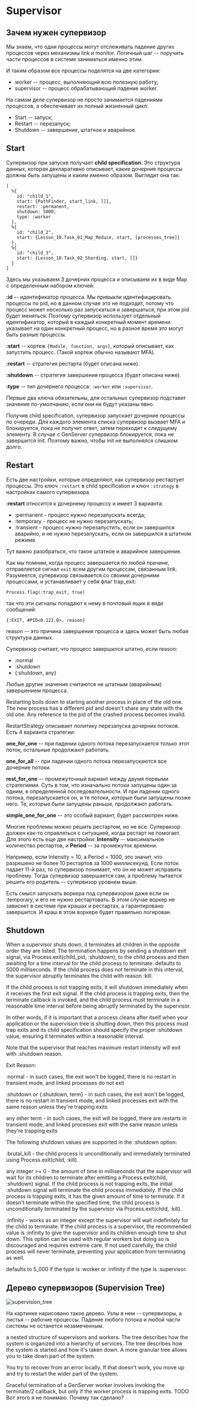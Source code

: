 # Supervisor

## Зачем нужен супервизор

Мы знаем, что одни процессы могут отслеживать падение других процессов через механизмы link и monitor. Логичный шаг -- поручить части процессов в системе заниматься именно этим. 

И таким образом все процессы поделятся на две категории:
- worker -- процесс, выполняющий всю полезную работу;
- supervisor -- процесс обрабатывающий падение worker.

На самом деле супервизор не просто занимается падениями процессов, а обеспечивает их полный жизненный цикл:
- Start -- запуск;
- Restart -- перезапуск;
- Shutdown -- завершение, штатное и аварийное.


## Start

Супервизор при запуске получает **child specification**. Это структура данных, которая декларативно описывает, какие дочерние процессы должны быть запущены и каким именно образом. Выглядит она так:

```
[
  %{
    id: "child_1",
    start: {PathFinder, start_link, []},
    restart: :permanent,
    shutdown: 5000,
    type: :worker
  },
  %{
    id: "child_2",
    start: {Lesson_10.Task_01_Map_Reduce, start, [processes_tree]}
  },
  %{
    id: "child_3",
    start: {Lesson_10.Task_02_Sharding, start, []}
  }
]
```

Здесь мы указываем 3 дочерних процесса и описываем их в виде Map с определенным набором ключей:

**:id** -- идентификатор процесса. Мы привыкли идентифицировать процессы по pid, но в данном случае это не подходит, потому что процесс может несколько раз запускаться и завершаться, при этом pid будет меняться. Поэтому супервизор использует отдельный идентификатор, который в каждый конкретный момент времени указывает на один конкретный процесс, но в разное время это могут быть разные процессы.

**:start** -- кортеж `{Module, function, args}`, который описывает, как запустить процесс. (Такой кортеж обычно называют MFA).

**:restart** -- стратегия рестарта (будет описана ниже).

**:shutdown** -- стратегия завершения процесса (будет описана ниже).

**:type** -- тип дочернего процесса: `:worker` или `:supervisor`.

Первые два ключа обязательны, для остальных супервизор подставит значения по-умолчанию, если они не будут указаны явно.

Получив child specification, супервизор запускает дочерние процессы по очереди. Для каждого элемента списка супервизор вызвает MFA и блокируется, пока не получит ответ, затем переходит к следущему элементу. В случае с GenServer супервизор блокируется, пока не завершится init. Поэтому важно, чтобы init не выполнялся слишком долго.


## Restart

Есть две настройки, которые определяют, как супервизор рестартует процессы. Это ключ `:restart` в child specification и ключ `:strategy` в настройках самого супервизора.

**:restart** относится к дочернему процессу и имеет 3 варианта:
- :permanent - процесс нужно перезапускать всегда;
- :temporary - процесс не нужно перезапускать;
- :transient - процесс нужно перезапустить, если он завершился аварийно, и не нужно перезапускать, если он завершился в штатном режиме.

Тут важно разобраться, что такое штатное и аварийное завершение.

Как мы помним, когда процесс завершается по любой причине, отправляется сигнал `exit` всем другим процессам, связанным link. Разумеется, супервизор связывается со своими дочерними процессами, и устанавливает у себя флаг trap_exit:
```
Process.flag(:trap_exit, true)
```
так что эти сигналы попадают к нему в почтовый ящик в виде сообщений:
```
{:EXIT, #PID<0.122.0>, reason}
```

reason -- это причина завершения процесса и здесь может быть любая структура данных. 

Супервизор считает, что процесс завершился штатно, если reason:
- :normal
- :shutdown
- {:shutdown, any}

Любые другие значения считаются не штатным (аварийным) завершением процесса.



Restarting boils down to starting another process in place of the old one. 
The new process has a different pid and doesn't share any state with the old one.
Any reference to the pid of the crashed process becomes invalid.

RestartStrategy описывает политику перезапуска дочерних потоков.
Есть 4 варианта стратегии:

**one_for_one** -- при падении одного потока перезапускается только
этот поток, остальные продолжают работать.

**one_for_all** -- при падении одного потока перезапускаются все
дочерние потоки.

**rest_for_one** -- промежуточный вариант между двумя первыми
стратегиями. Суть в том, что изначально потоки запущены один за одним,
в определенной последовательности. И при падении одного потока,
перезапускается он, и те потоки, которые были запущены позже него. Те,
которые были запущены раньше, продолжают работать.

**simple_one_for_one** -- это особый вариант, будет рассмотрен ниже.

Многие проблемы можно решить рестартом, но не все. Супервизор должен
как-то справляться с ситуацией, когда рестарт не помогает.  Для этого
есть еще две настройки: **Intensity** -- максимальное количество
рестартов, и **Period** -- за промежуток времени.

Например, если Intensity = 10, а Period = 1000, это значит, что
разрешено не более 10 рестартов за 1000 миллисекунд. Если поток падает
11-й раз, то супервизор понимает, что он не может исправить проблему.
Тогда супервизор завершается сам, а проблему пытается решить его
родитель -- супервизор уровнем выше.

Есть смысл запускать воркера под супервизором даже если он :temporary, и его не нужно рестартовать.
В этом случае воркер не зависнет в системе при крашах и рестартах, а гарантировано завершится.
И краш в этом воркере будет правильно логирован.


## Shutdown

When a supervisor shuts down, it terminates all children in the opposite order they are listed. The termination happens by sending a shutdown exit signal, via Process.exit(child_pid, :shutdown), to the child process and then awaiting for a time interval for the child process to terminate. 
defaults to 5000 milliseconds.
If the child process does not terminate in this interval, the supervisor abruptly terminates the child with reason :kill.

If the child process is not trapping exits, it will shutdown immediately when it receives the first exit signal. If the child process is trapping exits, then the terminate callback is invoked, and the child process must terminate in a reasonable time interval before being abruptly terminated by the supervisor.

In other words, if it is important that a process cleans after itself when your application or the supervision tree is shutting down, then this process must trap exits and its child specification should specify the proper :shutdown value, ensuring it terminates within a reasonable interval.

Note that the supervisor that reaches maximum restart intensity will exit with :shutdown reason.



Exit Reason:

:normal - in such cases, the exit won't be logged, there is no restart in transient mode, and linked processes do not exit

:shutdown or {:shutdown, term} - in such cases, the exit won't be logged, there is no restart in transient mode, and linked processes exit with the same reason unless they're trapping exits

any other term - in such cases, the exit will be logged, there are restarts in transient mode, and linked processes exit with the same reason unless they're trapping exits

The following shutdown values are supported in the :shutdown option:

:brutal_kill - the child process is unconditionally and immediately terminated using Process.exit(child, :kill).

any integer >= 0 - the amount of time in milliseconds that the supervisor will wait for its children to terminate after emitting a Process.exit(child, :shutdown) signal. If the child process is not trapping exits, the initial :shutdown signal will terminate the child process immediately. If the child process is trapping exits, it has the given amount of time to terminate. If it doesn't terminate within the specified time, the child process is unconditionally terminated by the supervisor via Process.exit(child, :kill).

:infinity - works as an integer except the supervisor will wait indefinitely for the child to terminate. If the child process is a supervisor, the recommended value is :infinity to give the supervisor and its children enough time to shut down. This option can be used with regular workers but doing so is discouraged and requires extreme care. If not used carefully, the child process will never terminate, preventing your application from terminating as well.

defaults to 5_000 if the type is :worker or :infinity if the type is :supervisor.


## Дерево супервизоров (Supervision Tree)

![supervision_tree](http://yzh44yzh.github.io/img/practical_erlang/supervision_tree.png)

На картинке нарисовано такое дерево. Узлы в нем -- супервизоры, а
листья -- рабочие процессы.  Падение любого потока и любой части
системы не останется незамеченным.


a nested structure of supervisors and workers.
The tree describes how the system is organized into a hierarchy of services.
The tree describes how the system is started and how it's taken down.
A more granular tree allows you to take down part of the system.

You try to recover from an error locally. If that doesn't work, you move up and try to restart the wider part of the system.

Graceful termination of a GenServer worker involves invoking the terminate/2 callback, but only if the worker process is trapping exits. 
TODO Вот этого я не понимаю. Почему так сделано? 
